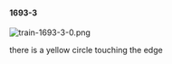 #### 1693-3
![train-1693-3-0.png](https://github.com/lil-lab/nlvr/raw/master/nlvr/train/images/2/train-1693-3-0.png "train-1693-3-0.png")

there is a yellow circle touching the edge